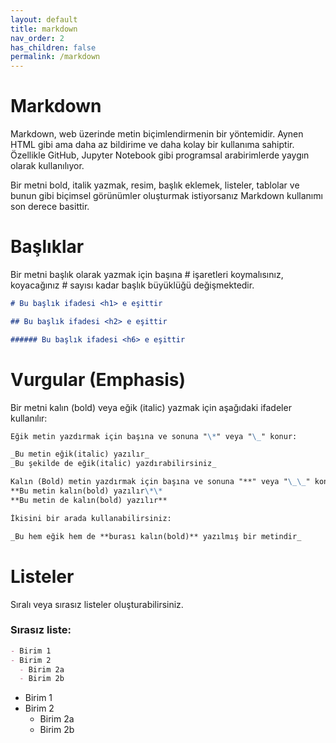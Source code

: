 ```yaml
---
layout: default
title: markdown
nav_order: 2
has_children: false
permalink: /markdown
---
```


# Markdown

Markdown, web üzerinde metin biçimlendirmenin bir yöntemidir. Aynen HTML gibi ama daha az bildirime ve daha kolay bir kullanıma sahiptir. Özellikle GitHub, Jupyter Notebook gibi programsal arabirimlerde yaygın olarak kullanılıyor.

Bir metni bold, italik yazmak, resim, başlık eklemek, listeler, tablolar ve bunun gibi biçimsel görünümler oluşturmak istiyorsanız Markdown kullanımı son derece basittir.

# Başlıklar

Bir metni başlık olarak yazmak için başına # işaretleri koymalısınız, koyacağınız # sayısı kadar başlık büyüklüğü değişmektedir.

```markdown
# Bu başlık ifadesi <h1> e eşittir

## Bu başlık ifadesi <h2> e eşittir

###### Bu başlık ifadesi <h6> e eşittir
```

# Vurgular (Emphasis)

Bir metni kalın (bold) veya eğik (italic) yazmak için aşağıdaki ifadeler kullanılır:

```markdown
Eğik metin yazdırmak için başına ve sonuna "\*" veya "\_" konur:

_Bu metin eğik(italic) yazılır_
_Bu şekilde de eğik(italic) yazdırabilirsiniz_

Kalın (Bold) metin yazdırmak için başına ve sonuna "**" veya "\_\_" konur:
**Bu metin kalın(bold) yazılır\*\*
**Bu metin de kalın(bold) yazılır**

İkisini bir arada kullanabilirsiniz:

_Bu hem eğik hem de **burası kalın(bold)** yazılmış bir metindir_
```

# Listeler

Sıralı veya sırasız listeler oluşturabilirsiniz.

### Sırasız liste:

```markdown
- Birim 1
- Birim 2
  - Birim 2a
  - Birim 2b
```

- Birim 1
- Birim 2
  - Birim 2a
  - Birim 2b
